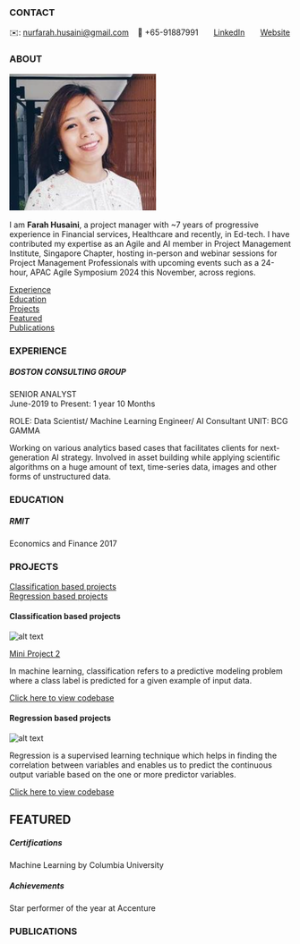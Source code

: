 <!-- CONTACT Section Starts -->
### CONTACT

<!-- Add your details -->
✉️: nurfarah.husaini@gmail.com 
&nbsp;&nbsp; 📲 +65-91887991
&nbsp;&nbsp;&nbsp;&nbsp;&nbsp; [LinkedIn](https://www.linkedin.com/in/farah-husaini/) 
&nbsp;&nbsp;&nbsp;&nbsp;&nbsp; [Website](https://www.linkedin.com/in/farah-husaini/)
<!-- CONTACT Section Ends -->

<!-- ABOUT Section Starts -->
### ABOUT
<!-- Add link to your picture -->

![alt text](https://raw.githubusercontent.com/fh19291/farah_husaini/main/images/Profile%20photo.png)

<!-- Add your details -->

I am __Farah Husaini__, a project manager with ~7 years of progressive experience in Financial services, Healthcare and recently, in Ed-tech. I have contributed my expertise as an Agile and AI member in Project Management Institute, Singapore Chapter, hosting in-person and webinar sessions for Project Management Professionals with upcoming events such as a 24-hour, APAC Agile Symposium 2024 this November, across regions.


<!-- Add link to the sections -->
[Experience](#experience) <br>
[Education](#education) <br>
[Projects](#projects) <br>
[Featured](#featured) <br>
[Publications](#publications) <br>

<!-- ABOUT Section Ends -->

<!-- EXPERIENCE Section Starts -->
### EXPERIENCE
<!-- Add your details -->
##### BOSTON CONSULTING GROUP
SENIOR ANALYST<br>
June-2019 to Present: 1 year 10 Months

ROLE: Data Scientist/ Machine Learning Engineer/ AI Consultant
UNIT: BCG GAMMA

Working on various analytics based cases that facilitates clients for next-generation AI strategy. Involved in asset building while applying scientific algorithms on a huge amount of text, time-series data, images and other forms of unstructured data.

<!-- EXPERIENCE Section Ends -->

<!-- EDUCATION Section Starts -->
### EDUCATION
<!-- Add your details -->
##### RMIT
Economics and Finance 2017

<!-- EDUCATION Section Ends -->

<!-- PROJECTS Section Starts -->
### PROJECTS
<!-- Add your details -->

[Classification based projects](#classification-based-projects) <br>
[Regression based projects](#regression-based-projects) <br>

<!-- Add your details -->

#### Classification based projects
![alt text](https://raw.githubusercontent.com/krvishwesh54/Kumar-Vishwesh/main/images/Classification.png)

[Mini Project 2](https://github.com/fh19291/farah_husaini/blob/main/documents/Group%204_Mini%20project%202%20solution/Group%204_Mini%20project%202%20solution.ipynb)

In machine learning, classification refers to a predictive modeling problem where a class label is predicted for a given example of input data.

[Click here to view codebase](https://github.com/krvishwesh54/DataScience_DeepLearning_MachineLearning/tree/master/Classification)

#### Regression based projects
![alt text](https://raw.githubusercontent.com/krvishwesh54/Kumar-Vishwesh/main/images/Regression.jpg)

Regression is a supervised learning technique which helps in finding the correlation between variables and enables us to predict the continuous output variable based on the one or more predictor variables.

[Click here to view codebase](https://github.com/krvishwesh54/DataScience_DeepLearning_MachineLearning/tree/master/Regression)

<!-- PROJECTS Section Ends -->

<!-- FEATURED Section Starts -->
## FEATURED
<!-- Add your details -->
##### Certifications
Machine Learning by Columbia University

##### Achievements
Star performer of the year at Accenture
<!-- FEATURED Section Ends -->

### PUBLICATIONS
